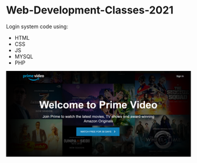 # Web-Development-Classes-2021

Login system code using:

- HTML
- CSS
- JS
- MYSQL
- PHP

<img src="./primevideo.png">
